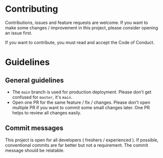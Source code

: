 # Contributing

Contributions, issues and feature requests are welcome.  If you want to make some changes / improvement in this project, please consider opening an issue first.

If you want to contribute, you must read and accept the Code of Conduct.

# Guidelines

## General guidelines
- The `main` branch is used for production deployment. Please don't get confused for `master`, it's `main`.
- Open one PR for the same feature / fix / changes. Please don't open multiple PR if you want to commit some small changes later. One PR helps to review all changes easily.


## Commit messages

This project is open for all developers ( freshers / experienced ). If possible, conventional commits are far better but not a requirement. The commit message should be relatable.
